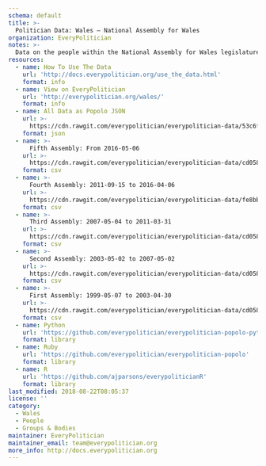 ```yaml
---
schema: default
title: >-
  Politician Data: Wales — National Assembly for Wales
organization: EveryPolitician
notes: >-
  Data on the people within the National Assembly for Wales legislature of Wales.
resources:
  - name: How To Use The Data
    url: 'http://docs.everypolitician.org/use_the_data.html'
    format: info
  - name: View on EveryPolitician
    url: 'http://everypolitician.org/wales/'
    format: info
  - name: All Data as Popolo JSON
    url: >-
      https://cdn.rawgit.com/everypolitician/everypolitician-data/53c6f0cb980984618b83909a16bb65dfa29395a3/data/Wales/Assembly/ep-popolo-v1.0.json
    format: json
  - name: >-
      Fifth Assembly: From 2016-05-06
    url: >-
      https://cdn.rawgit.com/everypolitician/everypolitician-data/cd058cd569afd0810a7078190af5e06c16087165/data/Wales/Assembly/term-5.csv
    format: csv
  - name: >-
      Fourth Assembly: 2011-09-15 to 2016-04-06
    url: >-
      https://cdn.rawgit.com/everypolitician/everypolitician-data/fe8bb5f6f8f462e018ee2d2ed4093c33c6a03d9a/data/Wales/Assembly/term-4.csv
    format: csv
  - name: >-
      Third Assembly: 2007-05-04 to 2011-03-31
    url: >-
      https://cdn.rawgit.com/everypolitician/everypolitician-data/cd058cd569afd0810a7078190af5e06c16087165/data/Wales/Assembly/term-3.csv
    format: csv
  - name: >-
      Second Assembly: 2003-05-02 to 2007-05-02
    url: >-
      https://cdn.rawgit.com/everypolitician/everypolitician-data/cd058cd569afd0810a7078190af5e06c16087165/data/Wales/Assembly/term-2.csv
    format: csv
  - name: >-
      First Assembly: 1999-05-07 to 2003-04-30
    url: >-
      https://cdn.rawgit.com/everypolitician/everypolitician-data/cd058cd569afd0810a7078190af5e06c16087165/data/Wales/Assembly/term-1.csv
    format: csv
  - name: Python
    url: 'https://github.com/everypolitician/everypolitician-popolo-python'
    format: library
  - name: Ruby
    url: 'https://github.com/everypolitician/everypolitician-popolo'
    format: library
  - name: R
    url: 'https://github.com/ajparsons/everypoliticianR'
    format: library
last_modified: 2018-08-22T08:05:37
license: ''
category:
  - Wales
  - People
  - Groups & Bodies
maintainer: EveryPolitician
maintainer_email: team@everypolitician.org
more_info: http://docs.everypolitician.org
---
```

